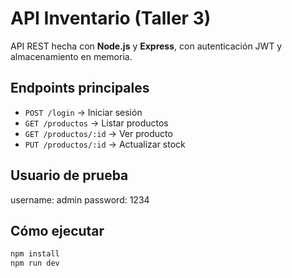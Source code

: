 # API Inventario (Taller 3)

API REST hecha con **Node.js** y **Express**, con autenticación JWT y almacenamiento en memoria.

## Endpoints principales
- `POST /login` → Iniciar sesión
- `GET /productos` → Listar productos
- `GET /productos/:id` → Ver producto
- `PUT /productos/:id` → Actualizar stock

## Usuario de prueba

username: admin
password: 1234

## Cómo ejecutar
```bash
npm install
npm run dev
